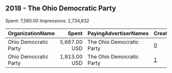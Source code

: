 ## 2018 - The Ohio Democratic Party 
Spent: 7,580.00
Impressions: 2,734,832

|OrganizationName|Spent|PayingAdvertiserNames|CreativeUrls|Impressions|Genders|AgeBrackets|CountryCodes|BillingAddresses|CandidateBallotInformation|
|:---|---:|:---|:---|---:|:---|:---|:---|:---|:---|
|Ohio Democratic Party|5,667.00 USD|The Ohio Democratic Party|[0](https://www.snap.com/political-ads/asset/d936787c6e588fd53ca1fb9a64a336aa425a85da34203caa16d6d6a07689ac20?mediaType=mp4)|1,848,261|FEMALE|18-23|united states|US||
|Ohio Democratic Party|1,913.00 USD|The Ohio Democratic Party|[1](https://www.snap.com/political-ads/asset/d936787c6e588fd53ca1fb9a64a336aa425a85da34203caa16d6d6a07689ac20?mediaType=mp4)|886,571||18-23|united states|US||
